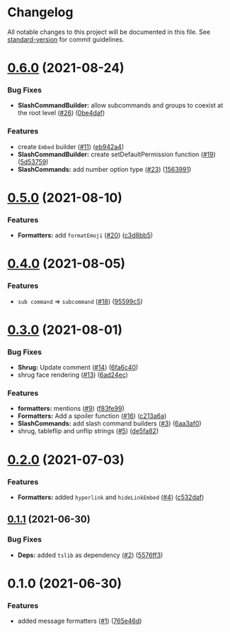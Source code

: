 # Changelog

All notable changes to this project will be documented in this file. See [standard-version](https://github.com/conventional-changelog/standard-version) for commit guidelines.

# [0.6.0](https://github.com/discordjs/builders/compare/v0.5.0...v0.6.0) (2021-08-24)


### Bug Fixes

* **SlashCommandBuilder:** allow subcommands and groups to coexist at the root level ([#26](https://github.com/discordjs/builders/issues/26)) ([0be4daf](https://github.com/discordjs/builders/commit/0be4dafdfc0b5747c880be0078c00ada913eb4fb))


### Features

* create `Embed` builder ([#11](https://github.com/discordjs/builders/issues/11)) ([eb942a4](https://github.com/discordjs/builders/commit/eb942a4d1f3bcec9a4e370b6af602a713ad8f9b7))
* **SlashCommandBuilder:** create setDefaultPermission function ([#19](https://github.com/discordjs/builders/issues/19)) ([5d53759](https://github.com/discordjs/builders/commit/5d537593937a8da330153ce4711b7d093a80330e))
* **SlashCommands:** add number option type ([#23](https://github.com/discordjs/builders/issues/23)) ([1563991](https://github.com/discordjs/builders/commit/1563991d421bb07bf7a412c87e7613692d770f04))



# [0.5.0](https://github.com/discordjs/builders/compare/v0.3.0...v0.5.0) (2021-08-10)


### Features

* **Formatters:** add `formatEmoji` ([#20](https://github.com/discordjs/builders/issues/20)) ([c3d8bb5](https://github.com/discordjs/builders/commit/c3d8bb5363a1d46b45c0def4277da6921e2ba209))



# [0.4.0](https://github.com/discordjs/builders/compare/v0.3.0...v0.4.0) (2021-08-05)

### Features

* `sub command` => `subcommand` ([#18](https://github.com/discordjs/builders/pull/18)) ([95599c5](https://github.com/discordjs/builders/commit/95599c5b5366ebd054c4c277c52f1a44cda1209d))



# [0.3.0](https://github.com/discordjs/builders/compare/v0.2.0...v0.3.0) (2021-08-01)


### Bug Fixes

* **Shrug:** Update comment ([#14](https://github.com/discordjs/builders/issues/14)) ([6fa6c40](https://github.com/discordjs/builders/commit/6fa6c405f2ea733811677d3d1bfb1e2806d504d5))
* shrug face rendering ([#13](https://github.com/discordjs/builders/issues/13)) ([6ad24ec](https://github.com/discordjs/builders/commit/6ad24ecd96c82b0f576e78e9e53fc7bf9c36ef5d))


### Features

* **formatters:** mentions ([#9](https://github.com/discordjs/builders/issues/9)) ([f83fe99](https://github.com/discordjs/builders/commit/f83fe99b83188ed999845751ffb005c687dbd60a))
* **Formatters:** Add a spoiler function ([#16](https://github.com/discordjs/builders/issues/16)) ([c213a6a](https://github.com/discordjs/builders/commit/c213a6abb114f65653017a4edec4bdba2162d771))
* **SlashCommands:** add slash command builders ([#3](https://github.com/discordjs/builders/issues/3)) ([6aa3af0](https://github.com/discordjs/builders/commit/6aa3af07b0ee342fff91f080914bb12b3ab773f8))
* shrug, tableflip and unflip strings ([#5](https://github.com/discordjs/builders/issues/5)) ([de5fa82](https://github.com/discordjs/builders/commit/de5fa823cd6f1feba5b2d0a63b2cb1761dfd1814))



# [0.2.0](https://github.com/discordjs/builders/compare/v0.1.1...v0.2.0) (2021-07-03)


### Features

* **Formatters:** added `hyperlink` and `hideLinkEmbed` ([#4](https://github.com/discordjs/builders/issues/4)) ([c532daf](https://github.com/discordjs/builders/commit/c532daf2ba2feae75bf9668f63462e96a5314cff))



## [0.1.1](https://github.com/discordjs/builders/compare/v0.1.0...v0.1.1) (2021-06-30)


### Bug Fixes

* **Deps:** added `tslib` as dependency ([#2](https://github.com/discordjs/builders/issues/2)) ([5576ff3](https://github.com/discordjs/builders/commit/5576ff3b67136b957bed0ab8a4c655d5de322813))



# 0.1.0 (2021-06-30)


### Features

* added message formatters ([#1](https://github.com/discordjs/builders/issues/1)) ([765e46d](https://github.com/discordjs/builders/commit/765e46dac96c4e49d350243e5fad34c2bc738a7c))
